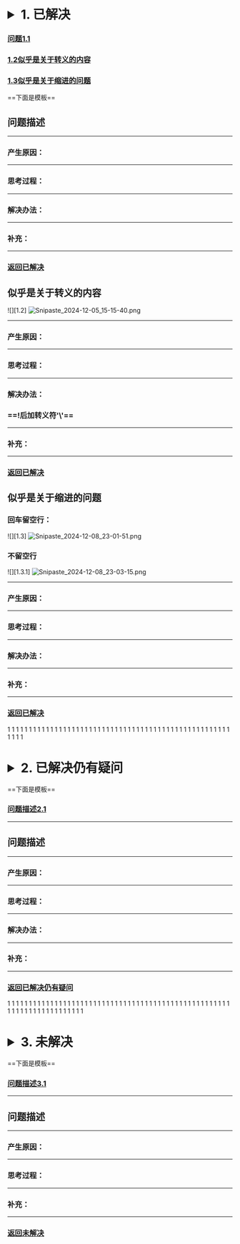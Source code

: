 

# <details><summary><span id='stop1'>1. 已解决</span></summary>1. [跳转到已解决仍有疑问](#stop2)<br>2. [跳转到未解决](#stop3)</br></details>
### [问题1.1](#1.1)
### [1.2似乎是关于转义的内容](#1.2)
### [1.3似乎是关于缩进的问题](1.3)
==下面是模板==

<h2 id='1.1'>问题描述</h2>

***

### 产生原因：

***

### 思考过程：

***

### 解决办法：

***

### 补充：

***

### [返回已解决](#stop1)

<h2 id='1.2'>似乎是关于转义的内容</h2>

!\[]\[1.2]
![Snipaste_2024-12-05_15-15-40.png][Snipaste_2024-12-05_15-15-40.png]

***

### 产生原因：

***

### 思考过程：

***

### 解决办法：

### ==!后加转义符'\\'==

***

### 补充：

***

### [返回已解决](#stop1)

<h2 id='1.3'>似乎是关于缩进的问题</h2>

### 回车留空行：
!\[]\[1.3]
![Snipaste_2024-12-08_23-01-51.png][Snipaste_2024-12-08_23-01-51.png]

### 不留空行
!\[]\[1.3.1]
![Snipaste_2024-12-08_23-03-15.png][Snipaste_2024-12-08_23-03-15.png]
***

### 产生原因：

***

### 思考过程：

***

### 解决办法：

***

### 补充：

***

### [返回已解决](#stop1)
1
1
1
1
1
1
1
1
1
1
1
1
1
1
1
1
1
1
1
1
1
1
1
1
1
1
1
1
1
1
1
1
1
1
1
1
1
1
1
1
1
1
1
1
1
1
1
1
1
1
1
1
1
1
1
1










# <details><summary><span id='stop2'>2. 已解决仍有疑问</span></summary>1. [跳转到已解决](#stop1)<br>2. [跳转到未解决](#stop3)</br></details>

==下面是模板==

### [问题描述2.1](#2.1)

***

<h2 id='2.1'>问题描述</h2>

***

### 产生原因：

***

### 思考过程：

***

### 解决办法：

***

### 补充：

***

### [返回已解决仍有疑问](#stop2)

1
1
1
1
1
1
1
1
1
1
1
1
1
1
1
1
1
1
1
1
1
1
1
1
1
1
1
1
1
1
1
1
1
1
1
1
1
1
1
1
1
1
1
1
1
1
1
1
1
1
1
1
1
1
1
1
1
1
1
1
1
1
1
1
1
1
1
1
1
1











# <details><summary><span id='stop3'>3. 未解决</span></summary>1. [跳转到已解决](#stop1)<br>2. [跳转到已解决仍有疑问](#stop2)</br></details>

==下面是模板==

### [问题描述3.1](#3.1)

***

<h2 id='1.1'>问题描述</h2>

***

### 产生原因：

***

### 思考过程：

***

### 补充：

***

### [返回未解决](#stop3)

[1.2]: C:/Users/mwh12/Desktop/study/image/Snipaste_2024-12-05_15-15-40.png
[Snipaste_2024-12-05_15-15-40.png]: https://6f124247.cloudflare-imgbed-7p1.pages.dev/file/Snipaste_2024-12-05_15-15-40.png



[1.3]: C:/Users\mwh12\Desktop\study\image\Snipaste_2024-12-08_23-01-51.png
[Snipaste_2024-12-08_23-01-51.png]: https://6f124247.cloudflare-imgbed-7p1.pages.dev/file/Snipaste_2024-12-08_23-01-51.png


[1.3.1]: C:/Users\mwh12\Desktop\study\image\Snipaste_2024-12-08_23-03-15.png
[Snipaste_2024-12-08_23-03-15.png]: https://6f124247.cloudflare-imgbed-7p1.pages.dev/file/Snipaste_2024-12-08_23-03-15.png